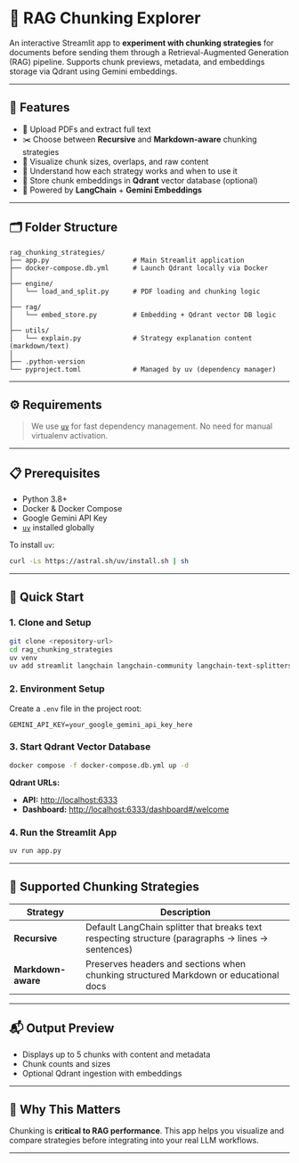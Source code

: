 # 📄 RAG Chunking Explorer

An interactive Streamlit app to **experiment with chunking strategies** for documents before sending them through a Retrieval-Augmented Generation (RAG) pipeline. Supports chunk previews, metadata, and embeddings storage via Qdrant using Gemini embeddings.

---

## 🚀 Features

* 📂 Upload PDFs and extract full text
* ✂️ Choose between **Recursive** and **Markdown-aware** chunking strategies
* 🧠 Visualize chunk sizes, overlaps, and raw content
* 📌 Understand how each strategy works and when to use it
* 🔗 Store chunk embeddings in **Qdrant** vector database (optional)
* 🤖 Powered by **LangChain** + **Gemini Embeddings**

---

## 🗂️ Folder Structure

```
rag_chunking_strategies/
├── app.py                     # Main Streamlit application
├── docker-compose.db.yml      # Launch Qdrant locally via Docker
│
├── engine/
│   └── load_and_split.py      # PDF loading and chunking logic
│
├── rag/
│   └── embed_store.py         # Embedding + Qdrant vector DB logic
│
├── utils/
│   └── explain.py             # Strategy explanation content (markdown/text)
│
├── .python-version
└── pyproject.toml             # Managed by uv (dependency manager)
```

---

## ⚙️ Requirements

> We use [`uv`](https://github.com/astral-sh/uv) for fast dependency management. No need for manual virtualenv activation.

---

## 📋 **Prerequisites**

* Python 3.8+
* Docker & Docker Compose
* Google Gemini API Key
* [`uv`](https://github.com/astral-sh/uv) installed globally

To install `uv`:

```bash
curl -Ls https://astral.sh/uv/install.sh | sh
```

---

## 🚀 **Quick Start**

### 1. **Clone and Setup**

```bash
git clone <repository-url>
cd rag_chunking_strategies
uv venv
uv add streamlit langchain langchain-community langchain-text-splitters langchain-google-genai langchain-qdrant python-dotenv
```

### 2. **Environment Setup**

Create a `.env` file in the project root:

```env
GEMINI_API_KEY=your_google_gemini_api_key_here
```

### 3. **Start Qdrant Vector Database**

```bash
docker compose -f docker-compose.db.yml up -d
```

**Qdrant URLs:**

* **API:** [http://localhost:6333](http://localhost:6333)
* **Dashboard:** [http://localhost:6333/dashboard#/welcome](http://localhost:6333/dashboard#/welcome)

### 4. **Run the Streamlit App**

```bash
uv run app.py
```

---

## 📘 Supported Chunking Strategies

| Strategy           | Description                                                                                       |
| ------------------ | ------------------------------------------------------------------------------------------------- |
| **Recursive**      | Default LangChain splitter that breaks text respecting structure (paragraphs → lines → sentences) |
| **Markdown-aware** | Preserves headers and sections when chunking structured Markdown or educational docs              |

---

## 📬 Output Preview

* Displays up to 5 chunks with content and metadata
* Chunk counts and sizes
* Optional Qdrant ingestion with embeddings

---

## 🧠 Why This Matters

Chunking is **critical to RAG performance**. This app helps you visualize and compare strategies before integrating into your real LLM workflows.

---
